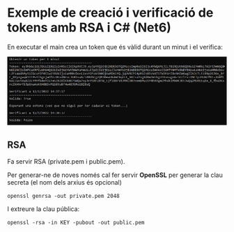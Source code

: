 # Exemple de creació i verificació de tokens amb RSA i C# (Net6)

En executar el main crea un token que és vàlid durant un minut i el verifica:

![Execució](execucio.png)

## RSA

Fa servir RSA (private.pem i public.pem).

Per generar-ne de noves només cal fer servir **OpenSSL** per generar la clau secreta (el nom dels arxius és opcional)

```console
openssl genrsa -out private.pem 2048
```

I extreure la clau pública:

```console
openssl -rsa -in KEY -pubout -out public.pem
```
